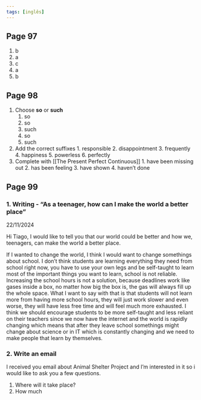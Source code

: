 ```yaml
---
tags: [inglês]
---
```


## Page 97
1. b
2. a
3. c
4. a
5. b

## Page 98
1.  Choose **so** or **such**
	1. so
	2. so
	3. such
	4. so
	5. such
2.   Add the correct suffixes
	1. responsible
	2. disappointment
	3. frequently
	4. happiness
	5. powerless
	6. perfectly
3.   Complete with [[The Present Perfect Continuous]]
	1. have been missing out
	2. has been feeling
	3. have shown
	4. haven’t done
## Page 99
### 1. Writing - “As a teenager, how can I make the world a better place”

22/11/2024

Hi Tiago,
I would like to tell you that our world could be better and how we, teenagers, can make the world a better place.

If I wanted to change the world, I think I would want to change somethings about school. I don’t think students are learning everything they need from school right now, you have to use your own legs and be self-taught to learn most of the important things you want to learn, school is not reliable. Increasing the school hours is not a solution, because deadlines work like gases inside a box, no matter how big the box is, the gas will always fill up the whole space. What I want to say with that is that students will not learn more from having more school hours, they will just work slower and even worse, they will have less free time and will feel much more exhausted. I think we should encourage students to be more self-taught and less reliant on their teachers since we now have the internet and the world is rapidly changing which means that after they leave school somethings might change about science or in IT which is constantly changing and we need to make people that learn by themselves.

### 2. Write an email

I received you email about Animal Shelter Project and I’m interested in it so i would like to ask you a few questions.
1. Where will it take place?
2. How much
